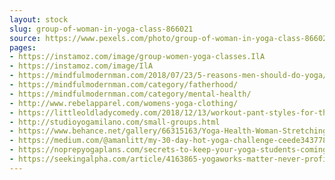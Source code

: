```yaml
---
layout: stock
slug: group-of-woman-in-yoga-class-866021
source: https://www.pexels.com/photo/group-of-woman-in-yoga-class-866021/
pages:
- https://instamoz.com/image/group-women-yoga-classes.IlA
- https://instamoz.com/image/IlA
- https://mindfulmodernman.com/2018/07/23/5-reasons-men-should-do-yoga/
- https://mindfulmodernman.com/category/fatherhood/
- https://mindfulmodernman.com/category/mental-health/
- http://www.rebelapparel.com/womens-yoga-clothing/
- https://littleoldladycomedy.com/2018/12/13/workout-pant-styles-for-the-holiday-season-inspired-by-ads-from-my-instagram-feed/
- http://studioyogamilano.com/small-groups.html
- https://www.behance.net/gallery/66315163/Yoga-Health-Woman-Stretching
- https://medium.com/@amanlitt/my-30-day-hot-yoga-challenge-ceede3437783
- https://noprepyogaplans.com/secrets-to-keep-your-yoga-students-coming-back/
- https://seekingalpha.com/article/4163865-yogaworks-matter-never-profitable-stock-cheap
---
```


